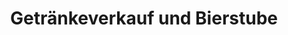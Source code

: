---
title: "Getränkeverkauf und Bierstube"
url: /rossleben-wiehe/getraenkeverkauf-und-bierstube/
shop: Spirituosen
---